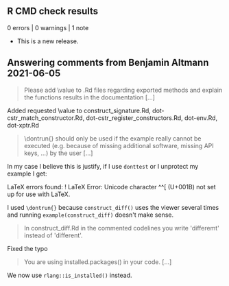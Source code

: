 ## R CMD check results

0 errors | 0 warnings | 1 note

* This is a new release.

## Answering comments from Benjamin Altmann 2021-06-05

> Please add \value to .Rd files regarding exported methods and explain 
the functions results in the documentation [...]

Added requested \value to construct_signature.Rd, dot-cstr_match_constructor.Rd,
  dot-cstr_register_constructors.Rd, dot-env.Rd, dot-xptr.Rd

> \dontrun{} should only be used if the example really cannot be executed 
(e.g. because of missing additional software, missing API keys, ...) by 
the user [...]

In my case I believe this is justify, if I use `donttest` or  I unprotect my example I get:

LaTeX errors found:
  ! LaTeX Error: Unicode character ^^[ (U+001B)
                 not set up for use with LaTeX.
                 
I used `\dontrun{}` because `construct_diff()` uses the viewer several times and running `example(construct_diff)`
doesn't make sense.

> In construct_diff.Rd in the commented codelines you write 'differemt' 
instead of 'different'.

Fixed the typo

> You are using installed.packages() in your code. [...]

We now use `rlang::is_installed()` instead.
